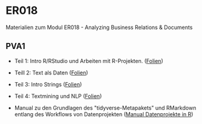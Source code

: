 # ER018

Materialien zum Modul ER018 - Analyzing Business Relations & Documents


## PVA1

* Teil 1: Intro R/RStudio und Arbeiten mit R-Projekten. ([Folien](https://ffhs-economicresearch.github.io/ER018/Rmd/PVA1/00_Intro_R_tidy.html))

* Teill 2: Text als Daten ([Folien](https://ffhs-economicresearch.github.io/ER018/Rmd/PVA1/01_Intro_TextAsData.html))

* Teil 3: Intro Strings ([Folien](https://ffhs-economicresearch.github.io/ER018/Rmd/PVA1/02_Intro_Strings.html))

* Teil 4: Textmining und NLP ([Folien](https://ffhs-economicresearch.github.io/ER018/Rmd/PVA1/03_Intro_TextminingNLP.html))

* Manual zu den Grundlagen des "tidyverse-Metapakets" und RMarkdown entlang des Workflows von Datenprojekten ([Manual Datenprojekte in R](https://ffhs-economicresearch.github.io/ER018/Rmd/PVA1/04_DatenprojekteR.html#1))
